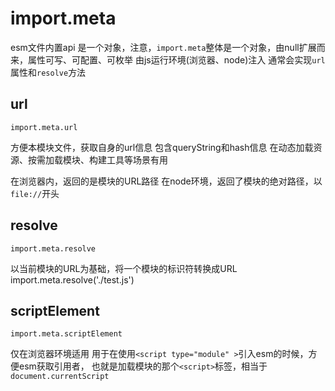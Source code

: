 # import.meta

esm文件内置api
是一个对象，注意，`import.meta`整体是一个对象，由null扩展而来，属性可写、可配置、可枚举
由js运行环境(浏览器、node)注入
通常会实现`url`属性和`resolve`方法

## url

`import.meta.url`

方便本模块文件，获取自身的url信息
包含queryString和hash信息
在动态加载资源、按需加载模块、构建工具等场景有用

在浏览器内，返回的是模块的URL路径
在node环境，返回了模块的绝对路径，以`file://`开头

## resolve

`import.meta.resolve`

以当前模块的URL为基础，将一个模块的标识符转换成URL
import.meta.resolve('./test.js')

## scriptElement

`import.meta.scriptElement`

仅在浏览器环境适用
用于在使用`<script type="module" >`引入esm的时候，方便esm获取引用者，
也就是加载模块的那个`<script>`标签，相当于`document.currentScript`
